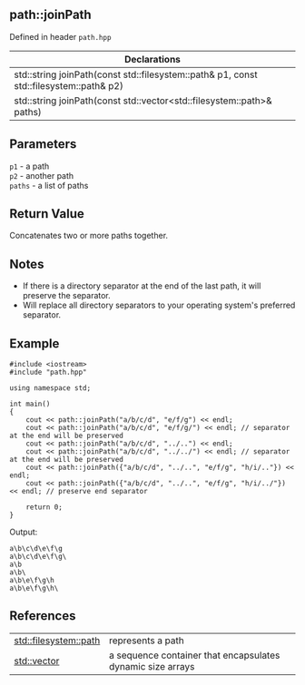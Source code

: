 ## path::joinPath
Defined in header `path.hpp`

| Declarations |
| --- |
| std::string joinPath(const std::filesystem::path& p1, const std::filesystem::path& p2) |
| std::string joinPath(const std::vector&lt;std::filesystem::path&gt;& paths) |

## Parameters
`p1` - a path \
`p2` - another path \
`paths` - a list of paths

## Return Value
Concatenates two or more paths together.

## Notes
- If there is a directory separator at the end of the last path, it will preserve the separator.
- Will replace all directory separators to your operating system's preferred separator.

## Example
```
#include <iostream>
#include "path.hpp"

using namespace std;

int main()
{
    cout << path::joinPath("a/b/c/d", "e/f/g") << endl;
    cout << path::joinPath("a/b/c/d", "e/f/g/") << endl; // separator at the end will be preserved
    cout << path::joinPath("a/b/c/d", "../..") << endl;
    cout << path::joinPath("a/b/c/d", "../../") << endl; // separator at the end will be preserved
    cout << path::joinPath({"a/b/c/d", "../..", "e/f/g", "h/i/.."}) << endl;
    cout << path::joinPath({"a/b/c/d", "../..", "e/f/g", "h/i/../"}) << endl; // preserve end separator

    return 0;
}
```
Output:
```
a\b\c\d\e\f\g
a\b\c\d\e\f\g\
a\b
a\b\
a\b\e\f\g\h
a\b\e\f\g\h\
```

## References
| | |
| --- | --- |
| [std::filesystem::path](https://en.cppreference.com/w/cpp/filesystem/path) | represents a path |
| [std::vector](https://en.cppreference.com/w/cpp/container/vector) | a sequence container that encapsulates dynamic size arrays |
